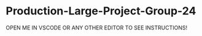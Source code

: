 # Production-Large-Project-Group-24

OPEN ME IN VSCODE OR ANY OTHER EDITOR TO SEE INSTRUCTIONS!

<!---
Steps on setting up environment

Things you should already have
- nodejs
- nodemon

<double check> node --version / nodemon --version

*** Make sure to create and checkout a new branch based off of main before proceeding!!! ***

==================================
Connecting to the mongoDB database
==================================

<go to> From the terminal/commandLine > navigate to project folder

<if> You do not have a .gitignore with the following content
    <terminal cmd> touch .gitignore
        <contents>
        node_modules
        .env
        .DS_Store

<terminal cmd> touch .env
    <contents>
    MONGODB_URI="mongodb+srv://group24:COP4331@cluster0.5zgrn.mongodb.net/COP4331?retryWrites=true&w=majority"

<terminal cmd> sudo npm start
    <caution> running the command may throw some errors
        <what if> Error: Cannot find module 'express'
            <terminal cmd> npm install express

        <what if> Error: Cannot find module 'dotenv'
            <terminal cmd> npm install dotenv

<you can now test api endpoints locally!>
    <URL> http://localhost:5000/api/< replace w/ api endpoint>

===============================
Connecting to the Heroku Server
===============================

<terminal cmd> sudo npm install -g heroku

<terminal cmd> sudo npm install dotenv

<terminal cmd> heroku login

<if> You do not have a frontend/.gitignore with the following content
    <go to> frontend folder
        <terminal cmd> touch .gitignore
            <contents>
            # See https://help.github.com/articles/ignoring-files/ for more about ignoring files.

            # dependencies
            /node_modules
            /.pnp
            .pnp.js

            # testing
            /coverage

            # production
            # /build

            # misc
            .DS_Store
            .env.local
            .env.development.local
            .env.test.local
            .env.production.local

            npm-debug.log*
            yarn-debug.log*
            yarn-error.log*

<terminal cmd> git config --global user.email "<your email>"

<terminal cmd> git config --global user.name "<your name>"

=======================
Starting Local Testing!
=======================

<please note> open two terminals!

    <terminal one> navigate to root project directory

    <terminal two> navigate to frontend directory

<terminal two cmd> npm install -g react-scripts

<terminal two cmd> npm install

<terminal one cmd> sudo npm start

<terminal two cmd> sudo npm start


Packages installed Danny:
npm install bootstrap --save
npm install react-web-tabs --save
npm install --save react-router-dom
npm install antd
npm install react-table
npm install --save @ant-design/icons
sudo npm install react-bootstrap
npm install @restart/context
npm install @restart/hooks
npm install @types/invariant


===============================
Email Verification Dependencies
===============================

Source: https://nodemailer.com/about/

<terminal cmd> npm install nodemailer

<go to> .env file
    <add content>
    EMAIL_USER="health.n.wellness.service@gmail.com"
    EMAIL_PASSWORD="COP4331@24"

<IMPORTANT> you MUST change the html link (line 19 sendEmail.js) based on the environment are currently working on!

================
JWT Dependencies
================

<terminal cmd> sudo npm install jsonwebtoken

<terminal cmd> sudo npm install dotenv
   (you may have done this previously. Also do this in the server directory and the Frontend directory)

<go to> .env file
    <add content>
    ACCESS_TOKEN_SECRET=secret

--->
